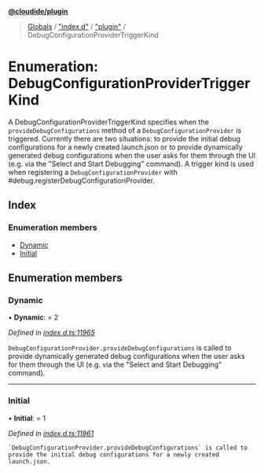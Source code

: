 **[@cloudide/plugin](../README.md)**

> [Globals](../README.md) / ["index.d"](../modules/_index_d_.md) / ["plugin"](../modules/_index_d_._plugin_.md) / DebugConfigurationProviderTriggerKind

# Enumeration: DebugConfigurationProviderTriggerKind

A DebugConfigurationProviderTriggerKind specifies when the `provideDebugConfigurations` method of a `DebugConfigurationProvider` is triggered.
Currently there are two situations: to provide the initial debug configurations for a newly created launch.json or
to provide dynamically generated debug configurations when the user asks for them through the UI (e.g. via the "Select and Start Debugging" command).
A trigger kind is used when registering a `DebugConfigurationProvider` with #debug.registerDebugConfigurationProvider.

## Index

### Enumeration members

* [Dynamic](_index_d_._plugin_.debugconfigurationprovidertriggerkind.md#dynamic)
* [Initial](_index_d_._plugin_.debugconfigurationprovidertriggerkind.md#initial)

## Enumeration members

### Dynamic

•  **Dynamic**:  = 2

*Defined in [index.d.ts:11965](https://github.com/shuyaqian/cloudide-plugin-api/blob/57a3a2a/index.d.ts#L11965)*

`DebugConfigurationProvider.provideDebugConfigurations` is called to provide dynamically generated debug configurations when the user asks for them through the UI (e.g. via the "Select and Start Debugging" command).

___

### Initial

•  **Initial**:  = 1

*Defined in [index.d.ts:11961](https://github.com/shuyaqian/cloudide-plugin-api/blob/57a3a2a/index.d.ts#L11961)*

	`DebugConfigurationProvider.provideDebugConfigurations` is called to provide the initial debug configurations for a newly created launch.json.
